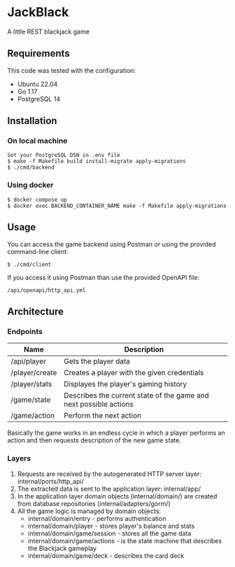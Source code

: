 # JackBlack

A little REST blackjack game

## Requirements
This code was tested with the configuration:
* Ubuntu 22.04
* Go 1.17
* PostgreSQL 14

## Installation

### On local machine

    Set your PostgreSQL DSN in .env file
    $ make -f Makefile build install-migrate apply-migrations
    $ ./cmd/backend

### Using docker

    $ docker compose up
    $ docker exec BACKEND_CONTAINER_NAME make -f Makefile apply-migrations

## Usage

You can access the game backend using Postman or using the provided command-line client:

    $ ./cmd/client

If you access it using Postman than use the provided OpenAPI file:

    /api/openapi/http_api.yml

## Architecture

### Endpoints
| Name | Description                                                       |
|----------------|-------------------------------------------------------------------|
| /api/player    | Gets the player data                                              |
| /player/create | Creates a player with the given credentials                       | 
| /player/stats | Displayes the player's gaming history                             |
| /game/state | Describes the current state of the game and next possible actions |
| /game/action | Perform the next action |

Basically the game works in an endless cycle in which a player performs an action and then requests description of the new game state.

### Layers

1. Requests are received by the autogenerated HTTP server layer: internal/ports/http_api/
2. The extracted data is sent to the application layer: internal/app/
3. In the application layer domain objects (internal/domain/) are created from database repositories (internal/adapters/gorm/) 
4. All the game logic is managed by domain objects:
   * internal/domain/entry - performs authentication
   * internal/domain/player - stores player's balance and stats
   * internal/domain/game/session - stores all the game data
   * internal/domain/game/actions - is the state machine that describes the Blackjack gameplay 
   * internal/domain/game/deck - describes the card deck
